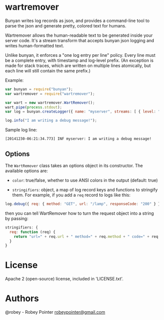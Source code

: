 
# wartremover

Bunyan writes log records as json, and provides a command-line tool to parse the json and generate pretty, colored text for humans.

Wartremover allows the human-readable text to be generated inside your server code. It's a stream transform that accepts bunyan json logging and writes human-formatted text.

Unlike bunyan, it enforces a "one log entry per line" policy. Every line must be a complete entry, with timestamp and log-level prefix. (An exception is made for stack traces, which are written on multiple lines atomically, but each line will still contain the same prefix.)

Example:

```javascript
var bunyan = require("bunyan");
var wartremover = require("wartremover");

var wart = new wartremover.WartRemover();
wart.pipe(process.stdout);
var log = bunyan.createLogger({ name: "myserver", streams: [ { level: "debug", stream: wart } ]);

log.info("I am writing a debug message!");
```

Sample log line:

```
[20141230-06:21:34.773] INF myserver: I am writing a debug message!
```


## Options

The `WartRemover` class takes an options object in its constructor. The available options are:

- `color`: true/false, whether to use ANSI colors in the output (default: true)

- `stringifiers`: object, a map of log record keys and functions to stringify them. For example, if you add a `req` record to logs like this:

```javascript
log.debug({ req: { method: "GET", url: "/lamp", responseCode: "200" } }, "...");
```

then you can tell WartRemover how to turn the request object into a string by passing:

```javascript
stringifiers: {
  req: function (req) {
    return "url=" + req.url + " method=" + req.method + " code=" + req.responseCode;
  }
}
```


# License

Apache 2 (open-source) license, included in 'LICENSE.txt'.

# Authors

@robey - Robey Pointer <robeypointer@gmail.com>
